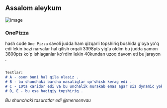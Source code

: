 ## Assalom aleykum 

![image](https://user-images.githubusercontent.com/58214867/154840414-b8ac4c9a-ca2c-4a64-a413-dd3628c84234.png)

### OnePizza


hash code `One Pizza` savoli judda ham qizqarli topshiriq boshida g'oya yo'q edi lekin bazi narsalar hal qilish orqali 3398pts yig'a oldim bu judda yamon 3800pts ko'p ishlaganlar ko'rdim lekin 40kundan uzoq davom eti bu jarayon . 
 

 
```markdown

Testlar:
# A - oson buni hal qila olasiz . 
# B - bu shunchaki barcha masaliqlar qo'shish kerag edi . 
# C - 10ta xaridor edi va bu unchalik murakab emas agar siz dynamic yoki recursiv funksiya yoz olsangiz . 
# D, E - bu esa haqiqiy topshiriq . 

```
 
_Bu shunchaki tasurotlar edi @mensenvau_ 
